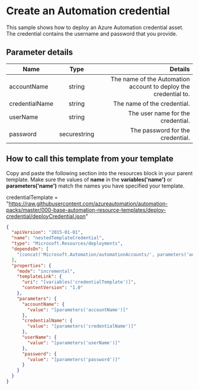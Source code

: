 # Create an Automation credential

This sample shows how to deploy an Azure Automation credential asset. The credential contains the username and password that you provide.

## Parameter details

| Name           |     Type     |                                                         Details |
| -------------- | :----------: | --------------------------------------------------------------: |
| accountName    |    string    | The name of the Automation account to deploy the credential to. |
| credentialName |    string    |                                     The name of the credential. |
| userName       |    string    |                               The user name for the credential. |
| password       | securestring |                                The password for the credential. |

## How to call this template from your template

Copy and paste the following section into the resources block in your parent template. Make sure the values of **name** in the **variables('name')** or **parameters('name')** match the names you have specified your template.

credentialTemplate = "https://raw.githubusercontent.com/azureautomation/automation-packs/master/000-base-automation-resource-templates/deploy-credential/deployCredential.json"

```json
{
  "apiVersion": "2015-01-01",
  "name": "nestedTemplateCredential",
  "type": "Microsoft.Resources/deployments",
  "dependsOn": [
    "[concat('Microsoft.Automation/automationAccounts/', parameters('accountName'))]"
  ],
  "properties": {
    "mode": "incremental",
    "templateLink": {
      "uri": "[variables('credentialTemplate')]",
      "contentVersion": "1.0"
    },
    "parameters": {
      "accountName": {
        "value": "[parameters('accountName')]"
      },
      "credentialName": {
        "value": "[parameters('credentialName')]"
      },
      "userName": {
        "value": "[parameters('userName')]"
      },
      "password": {
        "value": "[parameters('password')]"
      }
    }
  }
}
```
